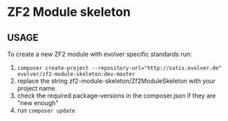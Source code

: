 # ZF2 Module skeleton

## USAGE
To create a new ZF2 module with evolver specific standards run:

1. `composer create-project --repository-url="http://satis.evolver.de" evolver/zf2-module-skeleton:dev-master`
2. replace the string zf2-module-skeleton/Zf2ModuleSkeleton with your project name.
3. check the required package-versions in the composer.json if they are "new enough"
4. run `composer update`
